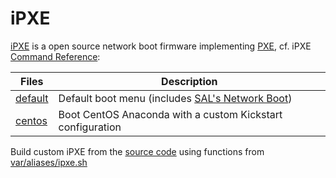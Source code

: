# iPXE

[iPXE][ipxe] is a open source network boot firmware implementing [PXE][pxe], cf. iPXE [Command Reference][ipxecmd]:

Files                             | Description
----------------------------------|--------------------------------------------
[default](default)              | Default boot menu (includes [SAL's Network Boot][sal])
[centos](centos)                | Boot CentOS Anaconda with a custom Kickstart configuration

Build custom iPXE from the [source code][ipxesrc] using functions from [var/aliases/ipxe.sh][ipxefunc]

[pxe]: https://en.wikipedia.org/wiki/Preboot_Execution_Environment
[ipxe]: http://ipxe.org/
[ipxecmd]: http://ipxe.org/cmd
[ipxesrc]: https://git.ipxe.org/ipxe.git
[ipxefunc]: ../var/aliases/ipxe.sh
[sal]: http://boot.salstar.sk/
